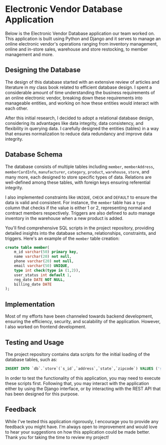 # Electronic Vendor Database Application

Below is the Electronic Vendor Database application our team worked on. This application is built using Python and Django and it serves to manage an online electronic vendor's operations ranging from inventory management, online and in-store sales, warehouse and store restocking, to member management and more.

## Designing the Database

The design of this database started with an extensive review of articles and literature in my class book related to efficient database design. I spent a considerable amount of time understanding the business requirements of an online electronic vendor, breaking down these requirements into manageable entities, and working on how these entities would interact with each other.

After this initial research, I decided to adopt a relational database design, considering its advantages like data integrity, data consistency, and flexibility in querying data. I carefully designed the entities (tables) in a way that ensures normalization to reduce data redundancy and improve data integrity. 

## Database Schema

The database consists of multiple tables including `member`, `memberAddress`, `memberCardInfo`, `manufacturer`, `category`, `product`, `warehouse`, `store`, and many more, each designed to store specific types of data. Relations are well-defined among these tables, with foreign keys ensuring referential integrity.

I also implemented constraints like `UNIQUE`, `CHECK` and `DEFAULT` to ensure the data is valid and consistent. For instance, the `member` table has a `type` column that checks if the value is either 1 or 2, representing normal and contract members respectively. Triggers are also defined to auto manage inventory in the warehouse when a new product is added.

You'll find comprehensive SQL scripts in the project repository, providing detailed insights into the database schema, relationships, constraints, and triggers. Here's an example of the `member` table creation:

```sql
create table member(
    m_id varchar(50) primary key,
    name varchar(20) not null,
    phone varchar(20) not null, 
    email varchar(50) UNIQUE,
    type int check(type in (1,2)), 
    user_status int default 1, 
    reg_date DATE NOT NULL, 
    billing_date DATE 
);
```

## Implementation

Most of my efforts have been channeled towards backend development, ensuring the efficiency, security, and scalability of the application. However, I also worked on frontend development.

## Testing and Usage

The project repository contains data scripts for the initial loading of the database tables, such as:

```sql
INSERT INTO `db`.`store`(`s_id`,`address`,`state`,`zipcode`) VALUES ('s_1','Jupiter OA', 'R2','229');
```

In order to test the functionality of this application, you may need to execute these scripts first. Following that, you may interact with the application either by using the Django interface, or by interacting with the REST API that has been designed for this purpose.

## Feedback

While I've tested this application rigorously, I encourage you to provide any feedback you might have. I'm always open to improvement and would love to hear your suggestions on how this application could be made better. Thank you for taking the time to review my project!

